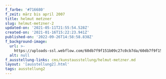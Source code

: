 ```yaml
---
f_farbe: '#716680'
f_zeit: märz bis april 2007
title: helmut metzner
slug: helmut-metzner-2
updated-on: '2021-05-11T21:55:54.528Z'
created-on: '2021-01-16T15:22:23.941Z'
published-on: '2022-09-26T14:58:58.838Z'
f_background-image:
  url: >-
    https://uploads-ssl.webflow.com/60db7f9f151b09c27c0cb7da/60db7f9f151b09d5940cb839_helmut%20metzner.jpg
  alt: null
f_ausstellung-links: cms/kunstausstellung/helmut-metzner.md
layout: '[ausstellung2].html'
tags: ausstellung2
---
```



